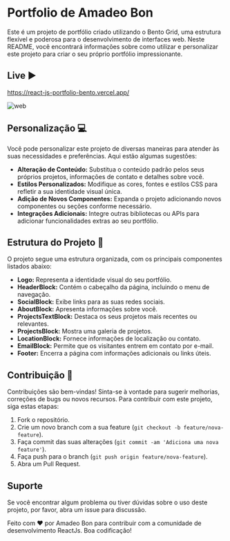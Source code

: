 # Portfolio de Amadeo Bon

Este é um projeto de portfólio criado utilizando o Bento Grid, uma estrutura flexível e poderosa para o desenvolvimento de interfaces web. Neste README, você encontrará informações sobre como utilizar e personalizar este projeto para criar o seu próprio portfólio impressionante.

## Live ▶

https://react-js-portfolio-bento.vercel.app/

![web](https://github.com/Amadeo-Frontend/ReactJs-Portfolio__Bento/assets/104178969/fce2399d-b5f8-4e89-80ea-420e40b61a6d)

## Personalização 💻

Você pode personalizar este projeto de diversas maneiras para atender às suas necessidades e preferências. Aqui estão algumas sugestões:

- **Alteração de Conteúdo:** Substitua o conteúdo padrão pelos seus próprios projetos, informações de contato e detalhes sobre você.
- **Estilos Personalizados:** Modifique as cores, fontes e estilos CSS para refletir a sua identidade visual única.
- **Adição de Novos Componentes:** Expanda o projeto adicionando novos componentes ou seções conforme necessário.
- **Integrações Adicionais:** Integre outras bibliotecas ou APIs para adicionar funcionalidades extras ao seu portfólio.

## Estrutura do Projeto 📂

O projeto segue uma estrutura organizada, com os principais componentes listados abaixo:

- **Logo:** Representa a identidade visual do seu portfólio.
- **HeaderBlock:** Contém o cabeçalho da página, incluindo o menu de navegação.
- **SocialBlock:** Exibe links para as suas redes sociais.
- **AboutBlock:** Apresenta informações sobre você.
- **ProjectsTextBlock:** Destaca os seus projetos mais recentes ou relevantes.
- **ProjectsBlock:** Mostra uma galeria de projetos.
- **LocationBlock:** Fornece informações de localização ou contato.
- **EmailBlock:** Permite que os visitantes entrem em contato por e-mail.
- **Footer:** Encerra a página com informações adicionais ou links úteis.

## Contribuição 🚀

Contribuições são bem-vindas! Sinta-se à vontade para sugerir melhorias, correções de bugs ou novos recursos. Para contribuir com este projeto, siga estas etapas:

1. Fork o repositório.
2. Crie um novo branch com a sua feature (`git checkout -b feature/nova-feature`).
3. Faça commit das suas alterações (`git commit -am 'Adiciona uma nova feature'`).
4. Faça push para o branch (`git push origin feature/nova-feature`).
5. Abra um Pull Request.

## Suporte

Se você encontrar algum problema ou tiver dúvidas sobre o uso deste projeto, por
favor, abra um issue para discussão.

Feito com ❤️ por Amadeo Bon para contribuir com a comunidade de desenvolvimento
ReactJs. Boa codificação!
